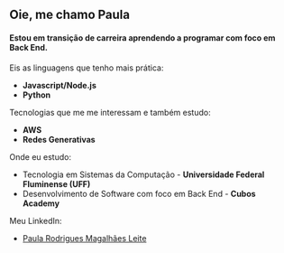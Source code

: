 ## Oie, me chamo Paula

#### Estou em transição de carreira aprendendo a programar com foco em Back End.

Eis as linguagens que tenho mais prática:
- **Javascript/Node.js**
- **Python**

Tecnologias que me me interessam e também estudo:
- **AWS**
- **Redes Generativas**

Onde eu estudo:
- Tecnologia em Sistemas da Computação - **Universidade Federal Fluminense (UFF)**
- Desenvolvimento de Software com foco em Back End - **Cubos Academy**

Meu LinkedIn: 
- [Paula Rodrigues Magalhães Leite](https://www.linkedin.com/in/paularml/ "Link para meu LinkedIn")
